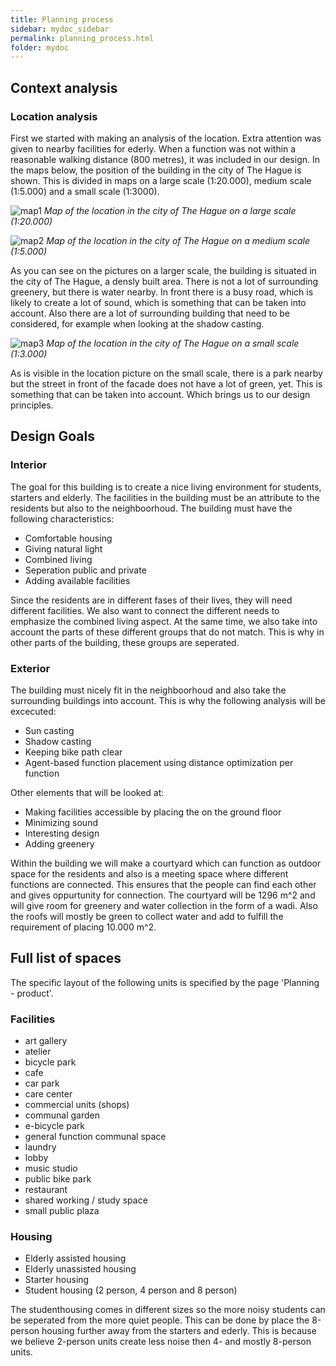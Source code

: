 ```yaml
---
title: Planning process
sidebar: mydoc_sidebar
permalink: planning_process.html
folder: mydoc
---
```


## Context analysis
### Location analysis
First we started with making an analysis of the location. Extra attention was given to nearby facilities for ederly. When a function was not within a reasonable walking distance (800 metres), it was included in our design. In the maps below, the position of the building in the city of The Hague is shown. This is divided in maps on a large scale (1:20.000), medium scale (1:5.000) and a small scale (1:3000).

![map1](/images/map1.jpg)
*Map of the location in the city of The Hague on a large scale (1:20.000)*

![map2](/images/map2.jpg)
*Map of the location in the city of The Hague on a medium scale (1:5.000)*

As you can see on the pictures on a larger scale, the building is situated in the city of The Hague, a densly built area. There is not a lot of surrounding greenery, but there is water nearby. In front there is a busy road, which is likely to create a lot of sound, which is something that can be taken into account. Also there are a lot of surrounding building that need to be considered, for example when looking at the shadow casting.

![map3](/images/map3.jpg)
*Map of the location in the city of The Hague on a small scale (1:3.000)*


As is visible in the location picture on the small scale, there is a park nearby but the street in front of the facade does not have a lot of green, yet. This is something that can be taken into account. Which brings us to our design principles.


## Design Goals
### Interior
The goal for this building is to create a nice living environment for students, starters and elderly. The facilities in the building must be an attribute to the residents but also to the neighboorhoud. The building must have the following characteristics:

- Comfortable housing
- Giving natural light 
- Combined living
- Seperation public and private
- Adding available facilities 

Since the residents are in different fases of their lives, they will need different facilities. We also want to connect the different needs to emphasize the combined living aspect. At the same time, we also take into account the parts of these different groups that do not match. This is why in other parts of the building, these groups are seperated. 

### Exterior
The building must nicely fit in the neighboorhoud and also take the surrounding buildings into account. This is why the following analysis will be excecuted:
- Sun casting
- Shadow casting
- Keeping bike path clear
- Agent-based function placement using distance optimization per function

Other elements that will be looked at:
- Making facilities accessible by placing the on the ground floor
- Minimizing sound 
- Interesting design
- Adding greenery

Within the building we will make a courtyard which can function as outdoor space for the residents and also is a meeting space where different functions are connected. This ensures that the people can find each other and gives oppurtunity for connection. The courtyard will be 1296 m^2 and will give room for greenery and water collection in the form of a wadi. Also the roofs will mostly be green to collect water and add to fulfill the requirement of placing 10.000 m^2.  

## Full list of spaces
The specific layout of the following units is specified by the page 'Planning - product'.
### Facilities
- art gallery
- atelier
- bicycle park
- cafe
- car park
- care center
- commercial units (shops)
- communal garden
- e-bicycle park
- general function communal space
- laundry
- lobby
- music studio
- public bike park
- restaurant
- shared working / study space
- small public plaza

### Housing
- Elderly assisted housing
- Elderly unassisted housing
- Starter housing
- Student housing (2 person, 4 person and 8 person)

The studenthousing comes in different sizes so the more noisy students can be seperated from the more quiet people. This can be done by place the 8-person housing further away from the starters and ederly. This is because we believe 2-person units create less noise then 4- and mostly 8-person units. 






